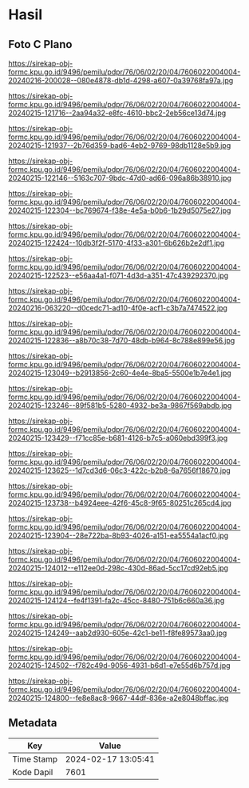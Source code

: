 # Hasil

## Foto C Plano

https://sirekap-obj-formc.kpu.go.id/9496/pemilu/pdpr/76/06/02/20/04/7606022004004-20240216-200028--080e4878-db1d-4298-a607-0a39768fa97a.jpg

https://sirekap-obj-formc.kpu.go.id/9496/pemilu/pdpr/76/06/02/20/04/7606022004004-20240215-121716--2aa94a32-e8fc-4610-bbc2-2eb56ce13d74.jpg

https://sirekap-obj-formc.kpu.go.id/9496/pemilu/pdpr/76/06/02/20/04/7606022004004-20240215-121937--2b76d359-bad6-4eb2-9769-98db1128e5b9.jpg

https://sirekap-obj-formc.kpu.go.id/9496/pemilu/pdpr/76/06/02/20/04/7606022004004-20240215-122146--5163c707-9bdc-47d0-ad66-096a86b38910.jpg

https://sirekap-obj-formc.kpu.go.id/9496/pemilu/pdpr/76/06/02/20/04/7606022004004-20240215-122304--bc769674-f38e-4e5a-b0b6-1b29d5075e27.jpg

https://sirekap-obj-formc.kpu.go.id/9496/pemilu/pdpr/76/06/02/20/04/7606022004004-20240215-122424--10db3f2f-5170-4f33-a301-6b626b2e2df1.jpg

https://sirekap-obj-formc.kpu.go.id/9496/pemilu/pdpr/76/06/02/20/04/7606022004004-20240215-122523--e56aa4a1-f071-4d3d-a351-47c439292370.jpg

https://sirekap-obj-formc.kpu.go.id/9496/pemilu/pdpr/76/06/02/20/04/7606022004004-20240216-063220--d0cedc71-ad10-4f0e-acf1-c3b7a7474522.jpg

https://sirekap-obj-formc.kpu.go.id/9496/pemilu/pdpr/76/06/02/20/04/7606022004004-20240215-122836--a8b70c38-7d70-48db-b964-8c788e899e56.jpg

https://sirekap-obj-formc.kpu.go.id/9496/pemilu/pdpr/76/06/02/20/04/7606022004004-20240215-123049--b2913856-2c60-4e4e-8ba5-5500e1b7e4e1.jpg

https://sirekap-obj-formc.kpu.go.id/9496/pemilu/pdpr/76/06/02/20/04/7606022004004-20240215-123246--89f581b5-5280-4932-be3a-9867f569abdb.jpg

https://sirekap-obj-formc.kpu.go.id/9496/pemilu/pdpr/76/06/02/20/04/7606022004004-20240215-123429--f71cc85e-b681-4126-b7c5-a060ebd399f3.jpg

https://sirekap-obj-formc.kpu.go.id/9496/pemilu/pdpr/76/06/02/20/04/7606022004004-20240215-123625--1d7cd3d6-06c3-422c-b2b8-6a7656f18670.jpg

https://sirekap-obj-formc.kpu.go.id/9496/pemilu/pdpr/76/06/02/20/04/7606022004004-20240215-123738--b4924eee-42f6-45c8-9f65-80251c265cd4.jpg

https://sirekap-obj-formc.kpu.go.id/9496/pemilu/pdpr/76/06/02/20/04/7606022004004-20240215-123904--28e722ba-8b93-4026-a151-ea5554a1acf0.jpg

https://sirekap-obj-formc.kpu.go.id/9496/pemilu/pdpr/76/06/02/20/04/7606022004004-20240215-124012--e112ee0d-298c-430d-86ad-5cc17cd92eb5.jpg

https://sirekap-obj-formc.kpu.go.id/9496/pemilu/pdpr/76/06/02/20/04/7606022004004-20240215-124124--fe4f1391-fa2c-45cc-8480-751b6c660a36.jpg

https://sirekap-obj-formc.kpu.go.id/9496/pemilu/pdpr/76/06/02/20/04/7606022004004-20240215-124249--aab2d930-605e-42c1-be11-f8fe89573aa0.jpg

https://sirekap-obj-formc.kpu.go.id/9496/pemilu/pdpr/76/06/02/20/04/7606022004004-20240215-124502--f782c49d-9056-4931-b6d1-e7e55d6b757d.jpg

https://sirekap-obj-formc.kpu.go.id/9496/pemilu/pdpr/76/06/02/20/04/7606022004004-20240215-124800--fe8e8ac8-9667-44df-836e-a2e8048bffac.jpg


## Metadata

| Key        | Value               |
| ---------- | ------------------- |
| Time Stamp | 2024-02-17 13:05:41 |
| Kode Dapil | 7601                |



